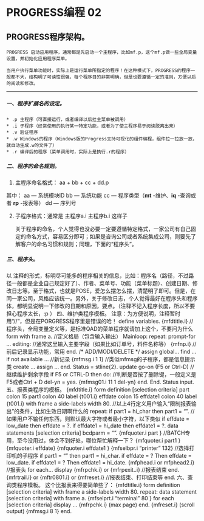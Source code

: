 PROGRESS编程 02
==============

## PROGRESS程序架构。

    PROGRESS 启动应用程序，通常都是先启动一个主程序，比如mf.p，这个mf.p做一些全局变量设置，并初始化应用程序菜单。

    当用户执行菜单功能时，实际上是运行菜单所指定的程序！在这种模式下，PROGRESS的程序一般都不大，结构明了可读性很强，每个程序目的非常明确，但是也要遵循一定的准则，方便以后的阅读和修改。
***


##### 一、程序扩展名的设定。

    * .p 主程序（可直接运行，或者编译以后挂主菜单被调用）
    * .i 子程序（经常使用的执行某一特定功能，或者为了使主程序易于阅读脱离出来）
    * .v 验证程序
    * .w Windows的程序（Windows版的Progress支持可视化的组件编程，组件拉一拉放一放，就自动生成.w的文件了）
    * .r 编译后的程序（菜单调用时，实际上是执行.r的程序）


##### 二、程序的命名规则。

1. 主程序命名格式： aa + bb + cc + dd.p

其中：
    aa — 系统模块ID
    bb — 系统功能
    cc — 程序类型（__mt__ -维护、__iq__ -查询或者 __rp__ -报表等）
    dd — 序列号

2. 子程序格式：通常是 主程序a.i    主程序b.i   这样子

    关于程序的命名，个人觉得也没必要一定要遵循特定格式，一家公司有自己固定的命名方式，容易区分即可；如果是咨询公司或者系统集成公司，则要先了解客户的命名习惯和规则；同理，下面的“程序头”。


##### 三、程序头。

以 注释的形式，标明尽可能多的程序相关的信息，比如：程序名（路径，不过路径一般都是企业自己规定好了）、作者、菜单号、功能（菜单标题）、创建日期、修改日志等。至于格式，也就是POSE，爱怎么摆怎么摆，清楚明了即可。但是，在同一家公司，风格应该统一。另外，关于修改日志，个人觉得最好在程序头和程序体，都明显说明一下修改的日期和原因，要点。（注释不记入程序长度，所以不要担心程序太长，:p ）
四、维护类程序模板。
注意：为方便说明，注释暂时用“//”，但是在PORGRESS程序里是错误的哈！
define variables.
{mfdtitle.i} //程序头，全局变量定义等，是标准QAD的菜单程序就请加上这个，不要问为什么
form with frame a. //定义格局（包含输入输出）
Mainloop:
repeat:
          prompt-for …  editing: //通常这里输入主要字段（如果比如订单号，料件名称等）
       {mfnp.i} //前后记录显示功能，常用
         end.
        /* ADD/MODI/DELETE */
        assign global…
        find …
        if not available … //新记录
            {mfmsg.i 1 1} //类似mfmsg的子程序，都是信息提示类
            create …
            assign …
        end.
        Status = stline{2}.
        update go-on (F5 or Ctrl-D)  //继续维护剩余字段
        if F5 or CTRL-D then do: //判断是否按了删除键，一般定义是F5或者Ctrl + D
            del-yn = yes.
            {mfmsg01.i 11 1 del-yn}
        end.
End.
Status input.
五、报表类程序的模板。
{mfdtitle.i}
form definition [selection criteria]
part colon 15 part1 colon 40 label {t001.i}
effdate colon 15 effdate1 colon 40 label {t001.i}
with frame a side-labels width 80.
//以上4行定义用户输入“限制报表输出”的条件，比如生效日期啊什么的
repeat:
    if part1 = hi_char then part1 = “”. //如果用户不输任何东西，则默认最大字符或者最小字符，以下类似
    if effdate = low_date then effdate = ?.
    if effdate1 = hi_date then effdate1 = ?.
    data statements [selection criteria]
    bcdparm = “”.
    {mfquoter.i  part } //BATCH专用，至今没用过，体会不到好处，哪位帮忙解释一下？
    {mfquoter.i  part1 }
    {mfquoter.i  effdate}
    {mfquoter.i  effdate1 }
    {mfselbpr.i  “printer” 132} //选择打印机的子程序
    if part1 = “” then part1 = hi_char.
    if effdate = ? Then effdate = low_date.
    if effdate1 = ? Then effdate1 = hi_date.
    {mfphead.i or mfphead2.i} //报表头
    for each…
         display 
         {mfrpchk.i} or {mfrpexit..i} //报表结束
    end.
   {mfrtrail.i} or {mftr0801.i} or {mfreset.i} //报表结束、打印结束等
end.
六、查询类程序模板。
这个比报表来得要简单些了：
{mfdtitle.i}
form definition [selection criteria]
with frame a side-labels width 80.
repeat:
      data statement [selection criteria]  with frame a.
      {mfselprt.i “terminal” 80 }
       for each [selection criteria]
            display …
            {mfrpchk.i} (max page)
       end.
       {mfreset.i} (scroll output)
       {mfmsg.i 8 1}
end.